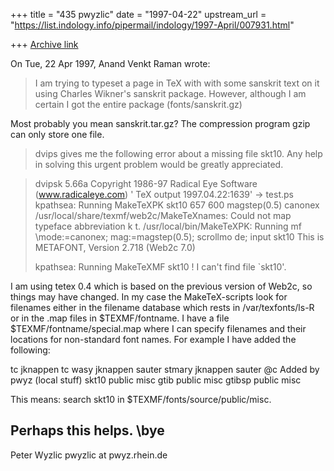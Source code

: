 +++
title = "435 pwyzlic"
date = "1997-04-22"
upstream_url = "https://list.indology.info/pipermail/indology/1997-April/007931.html"

+++
[Archive link](https://list.indology.info/pipermail/indology/1997-April/007931.html)

On Tue, 22 Apr 1997, Anand Venkt Raman wrote:

> I am trying to typeset a page in TeX with with some sanskrit text on
> it using Charles Wikner's sanskrit package.  However, although I am
> certain I got the entire package (fonts/sanskrit.gz)

Most probably you mean sanskrit.tar.gz? The compression program
gzip can only store one file.

> dvips gives me the following error about a missing file skt10.  Any
> help in solving this urgent problem would be greatly appreciated.

> dvipsk 5.66a Copyright 1986-97 Radical Eye Software (www.radicaleye.com)
> ' TeX output 1997.04.22:1639' -> test.ps
> kpathsea: Running MakeTeXPK skt10 657 600 magstep\(0.5\) canonex
> /usr/local/share/texmf/web2c/MakeTeXnames: Could not map typeface
> abbreviation k
> t.
> /usr/local/bin/MakeTeXPK: Running mf \mode:=canonex;
> mag:=magstep(0.5); scrollmo
> de; input skt10
> This is METAFONT, Version 2.718 (Web2c 7.0)
> 
> kpathsea: Running MakeTeXMF skt10
> ! I can't find file `skt10'.

I am using tetex 0.4 which is based on the previous version of
Web2c, so things may have changed. In my case the MakeTeX-scripts
look for filenames either in the filename database which rests in
/var/texfonts/ls-R or in the .map files in $TEXMF/fontname. I
have a file $TEXMF/fontname/special.map where I can specify
filenames and their locations for non-standard font names. For
example I have added the following:

tc		jknappen	tc
wasy		jknappen	sauter
stmary		jknappen	sauter
@c Added by pwyz (local stuff)
skt10		public		misc
gtib		public		misc
gtibsp		public		misc

This means: search skt10 in $TEXMF/fonts/source/public/misc.

Perhaps this helps.
\bye
--
Peter Wyzlic                                    pwyzlic at pwyz.rhein.de





